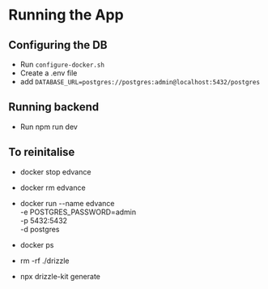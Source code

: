 # Running the App

## Configuring the DB

-   Run `configure-docker.sh`
-   Create a .env file
-   add `DATABASE_URL=postgres://postgres:admin@localhost:5432/postgres`

## Running backend

-   Run npm run dev

## To reinitalise

-   docker stop edvance
-   docker rm edvance
-   docker run --name edvance \
  -e POSTGRES_PASSWORD=admin \
  -p 5432:5432 \
  -d postgres

-   docker ps
-   rm -rf ./drizzle
-   npx drizzle-kit generate

